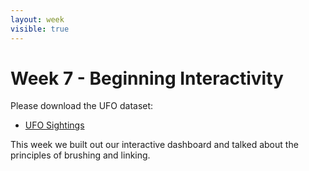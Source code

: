 ```yaml
---
layout: week
visible: true
---
```


# Week 7 - Beginning Interactivity

Please download the UFO dataset:

 * [UFO Sightings](data/ufo-scrubbed-geocoded-time-standardized-00.csv)

This week we built out our interactive dashboard and talked about the
principles of brushing and linking.
